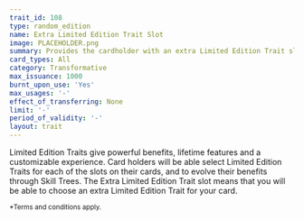 ```yaml
---
trait_id: 108
type: random_edition
name: Extra Limited Edition Trait Slot
image: PLACEHOLDER.png
summary: Provides the cardholder with an extra Limited Edition Trait slot on this card
card_types: All
category: Transformative
max_issuance: 1000
burnt_upon_use: 'Yes'
max_usages: '-'
effect_of_transferring: None
limit: '-'
period_of_validity: '-'
layout: trait
---
```



Limited Edition Traits give powerful benefits, lifetime features and a customizable experience. Card holders will be able select Limited Edition Traits for each of the slots on their cards, and to evolve their benefits through Skill Trees. The Extra Limited Edition Trait slot means that you will be able to choose an extra Limited Edition Trait for your card.

 <small>*Terms and conditions apply.</small>
